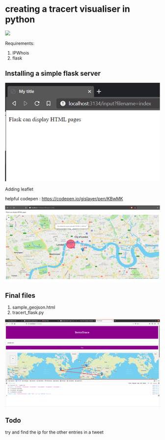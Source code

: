 # creating a tracert visualiser in python

![](world.png)

Requirements:

1. IPWhois
2. flask

## Installing a simple flask server

![](simple_flask.png)

Adding leaflet

helpful codepen : https://codepen.io/gislayer/pen/KBwMK

![](leaflet.png)

## Final files

1. sample_geojson.html
2. tracert_flask.py

![](tracert_ui.png)

## Todo 

try and find the ip for the other entries in a tweet